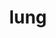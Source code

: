 ---
title: lung
release_version: v1.0
hra_release_version:
  - v1.0
model_type: asct-b
description: '[Anatomical Structures, Cell Types, plus Biomarkers (ASCT+B) tables](https://hubmapconsortium.github.io/ccf/pages/ccf-anatomical-structures.html) aim to capture the nested *part_of* structure of anatomical human body parts, the typology of cells, and biomarkers used to identify cell types. The tables are authored and reviewed by an international team of experts.'
creators:
  - 0000-0002-9185-3994
  - 0000-0001-8387-4966
project_leads:
  - 0000-0002-3321-6137
creation_date: 2021-03-12T00:00:00
license: CC BY 4.0
publisher:  HuBMAP 
funder:  National Institutes of Health 
award_number:  OT2OD026671 
hubmap_id:  HBM868.DWJZ.874 
datatable: ASCT-B_VH_Lung.csv
doi: https://doi.org/10.48539/hbm868.dwjz.874
---